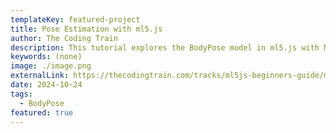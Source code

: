 ```yaml
---
templateKey: featured-project
title: Pose Estimation with ml5.js
author: The Coding Train
description: This tutorial explores the BodyPose model in ml5.js with MoveNet and BlazePose, showing how to track body keypoints and visualize 'skeleton' connections using live video.
keywords: (none)
image: ./image.png
externalLink: https://thecodingtrain.com/tracks/ml5js-beginners-guide/ml5/7-bodypose/pose-detection
date: 2024-10-24
tags:
  - BodyPose
featured: true
---
```


